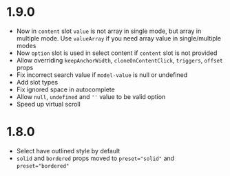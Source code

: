 # 1.9.0
- Now in `content` slot `value` is not array in single mode, but array in multiple mode. Use `valueArray` if you need array value in single/multiple modes
- Now `option` slot is used in select content if `content` slot is not provided
- Allow overriding `keepAnchorWidth`, `cloneOnContentClick`, `triggers`, `offset` props
- Fix incorrect search value if `model-value` is null or undefined
- Add slot types
- Fix ignored space in autocomplete
- Allow `null`, `undefined` and `''` value to be valid option
- Speed up virtual scroll

# 1.8.0

- Select have outlined style by default
- `solid` and `bordered` props moved to `preset="solid"` and `preset="bordered"`